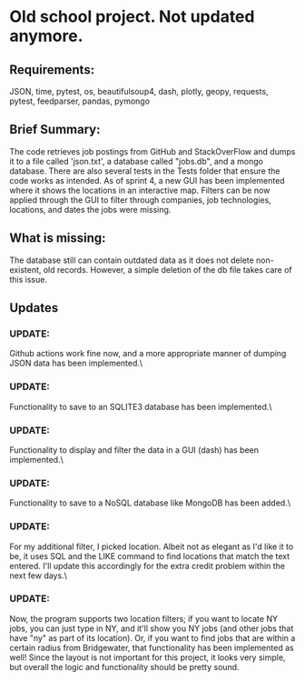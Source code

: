 # Old school project. Not updated anymore.

## Requirements: 
JSON, time, pytest, os, beautifulsoup4, dash, plotly, geopy,
requests, pytest, feedparser, pandas, pymongo

## Brief Summary: 
The code retrieves job postings from GitHub and StackOverFlow and dumps it to a 
file called 'json.txt', a database called "jobs.db", and a mongo database. There are also several tests in the Tests 
folder that ensure the code works as intended. As of sprint 4, a new GUI has been implemented where
it shows the locations in an interactive map. Filters can be now applied through the GUI to filter
through companies, job technologies, locations, and dates the jobs were missing.

## What is missing: 
The database still can contain outdated data as it does not delete non-existent, old records.
However, a simple deletion of the db file takes care of this issue. 

## Updates

### UPDATE: 
Github actions work fine now, and a more appropriate manner of dumping JSON data has been implemented.\

### UPDATE: 
Functionality to save to an SQLITE3 database has been implemented.\

### UPDATE: 
Functionality to display and filter the data in a GUI (dash) has been implemented.\

### UPDATE: 
Functionality to save to a NoSQL database like MongoDB has been added.\

### UPDATE: 
For my additional filter, I picked location. Albeit not as elegant as I'd like it to be, it uses SQL and the LIKE command to find locations that match the text entered. I'll update this accordingly for the extra credit problem within the next few days.\

### UPDATE: 
Now, the program supports two location filters; if you want to locate NY jobs, you can just type in NY, and it'll show you NY jobs (and other jobs that have "ny" as part of its location). Or, if you want to find jobs that are within a certain radius from Bridgewater, that functionality has been implemented as well! Since the layout is not important for this project, it looks very simple,
but overall the logic and functionality should be pretty sound. 
